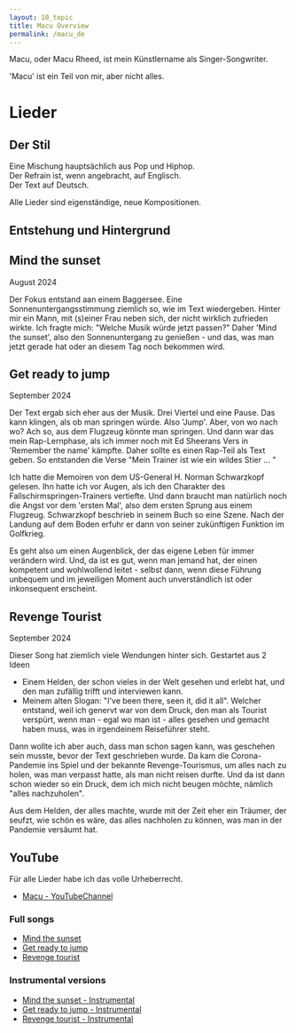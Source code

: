 ```yaml
---
layout: 10_topic
title: Macu Overview
permalink: /macu_de
---
```


Macu, oder Macu Rheed, ist mein Künstlername als Singer-Songwriter.

'Macu' ist ein Teil von mir, aber nicht alles. 


# Lieder

## Der Stil

Eine Mischung hauptsächlich aus Pop und Hiphop.<br>
Der Refrain ist, wenn angebracht, auf Englisch. <br>
Der Text auf Deutsch.

Alle Lieder sind eigenständige, neue Kompositionen. 


## Entstehung und Hintergrund

## Mind the sunset

August 2024

Der Fokus entstand aan einem Baggersee. Eine Sonnenuntergangsstimmung ziemlich so, wie im Text wiedergeben. Hinter mir ein Mann, mit (s)einer Frau neben sich, der nicht wirklich zufrieden wirkte. Ich fragte mich: "Welche Musik würde jetzt passen?"
Daher 'Mind the sunset', also den Sonnenuntergang zu genießen - und das, was man jetzt gerade hat oder an diesem Tag noch bekommen wird. 


## Get ready to jump

September 2024

Der Text ergab sich eher aus der Musik. Drei Viertel und eine Pause. Das kann klingen, als ob man springen würde. Also 'Jump'. Aber, von wo nach wo? Ach so, aus dem Flugzeug könnte man springen.
Und dann war das mein Rap-Lernphase, als ich immer noch mit Ed Sheerans Vers in 'Remember the name' kämpfte. Daher sollte es einen Rap-Teil als Text geben. So entstanden die Verse "Mein Trainer ist wie ein wildes Stier … " 

Ich hatte die Memoiren von dem US-General H. Norman Schwarzkopf gelesen. Ihn hatte ich vor Augen, als ich den Charakter des Fallschirmspringen-Trainers vertiefte. Und dann braucht man natürlich noch die Angst vor dem 'ersten Mal', also dem ersten Sprung aus einem Flugzeug. Schwarzkopf beschrieb in seinem Buch so eine Szene. Nach der Landung auf dem Boden erfuhr er dann von seiner zukünftigen Funktion im Golfkrieg.

Es geht also um einen Augenblick, der das eigene Leben für immer verändern wird. 
Und, da ist es gut, wenn man jemand hat, der einen kompetent und wohlwollend leitet - selbst dann, wenn diese Führung unbequem und im jeweiligen Moment auch unverständlich ist oder inkonsequent erscheint.


## Revenge Tourist

September 2024

Dieser Song hat ziemlich viele Wendungen hinter sich. 
Gestartet aus 2 Ideen
- Einem Helden, der schon vieles in der Welt gesehen und erlebt hat, und den man zufällig trifft und interviewen kann. 
- Meinem alten Slogan: "I've been there, seen it, did it all". Welcher entstand, weil ich genervt war von dem Druck, den man als Tourist verspürt, wenn man - egal wo man ist - alles gesehen und gemacht haben muss, was in irgendeinem Reiseführer steht. 

Dann wollte ich aber auch, dass man schon sagen kann, was geschehen sein musste, bevor der Text geschrieben wurde. Da kam die Corona-Pandemie ins Spiel und der bekannte Revenge-Tourismus, um alles nach zu holen, was man verpasst hatte, als man nicht reisen durfte. Und da ist dann schon wieder so ein Druck, dem ich mich nicht beugen möchte, nämlich "alles nachzuholen". 

Aus dem Helden, der alles machte, wurde mit der Zeit eher ein Träumer, der seufzt, wie schön es wäre, das alles nachholen zu können, was man in der Pandemie versäumt hat.


## YouTube

Für alle Lieder habe ich das volle Urheberrecht. 

- [Macu - YouTubeChannel](https://www.youtube.com/@Macu_Rheed_SingerSongwriter)

### Full songs

- [Mind the sunset](https://youtu.be/soSoJh1t_TY)
- [Get ready to jump](https://youtu.be/soSoJh1t_TY)
- [Revenge tourist](https://youtu.be/soSoJh1t_TY)


### Instrumental versions

- [Mind the sunset - Instrumental](https://youtu.be/soSoJh1t_TY)
- [Get ready to jump - Instrumental](https://youtu.be/soSoJh1t_TY)
- [Revenge tourist - Instrumental](https://youtu.be/soSoJh1t_TY)




